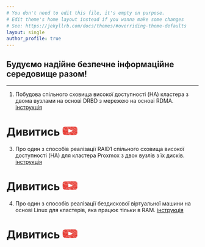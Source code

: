 ```yaml
---
# You don't need to edit this file, it's empty on purpose.
# Edit theme's home layout instead if you wanna make some changes
# See: https://jekyllrb.com/docs/themes/#overriding-theme-defaults
layout: single
author_profile: true
---
```

## Будуємо надійне безпечне інформаційне середовище разом!
---
1. Побудова спільного сховища високої доступності (HA) кластера з двома вузлами на основі DRBD з мережею на основі RDMA. [інструкція](https://github.com/vidomenko-it/vidomenko-it.github.io/blob/main/_posts/2025-01-11-post-1.md)
# Дивитись <a href="https://youtube.com">  <img src="assets/images/youtube.jpg" width="40" height="25" width="60" target="_blank" alt="Дивитись"></a>  
3. Про один з способів реалізації RAID1 спільного сховища високої доступності (HA) для кластера Proxmox з двох вузлів з їх дисків. [інструкція](https://github.com/vidomenko-it/vidomenko-it.github.io/blob/main/_posts/2025-01-12-post-2.md)
# Дивитись <a href="https://youtube.com">  <img src="assets/images/youtube.jpg" width="40" height="25" width="60" target="_blank" alt="Дивитись"></a> 
4. Про один з способів реалізації бездискової віртуальної машини на основі Linux для кластерів, яка працює тільки в RAM. [інструкція](https://github.com/vidomenko-it/vidomenko-it.github.io/blob/main/_posts/2025-01-24-post-3.md)
# Дивитись <a href="https://youtube.com">  <img src="assets/images/youtube.jpg" width="40" height="25" width="60" target="_blank" alt="Дивитись"></a>

